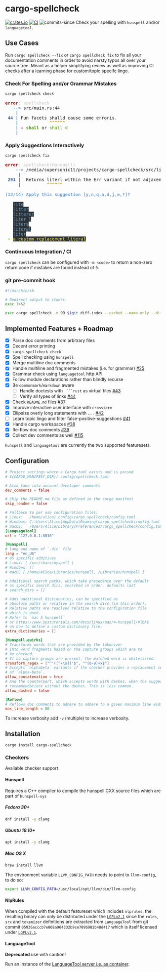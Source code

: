# cargo-spellcheck

[![crates.io](https://img.shields.io/crates/v/cargo_spellcheck.svg)](https://crates.io/crates/cargo-spellcheck)
[![CI](https://ci.spearow.io/api/v1/teams/main/pipelines/cargo-spellcheck/jobs/master-validate/badge)](https://ci.spearow.io/teams/main/pipelines/cargo-spellcheck/jobs/master-validate)
![commits-since](https://img.shields.io/github/commits-since/drahnr/cargo-spellcheck/latest.svg)
Check your spelling with `hunspell` and/or `languagetool`.

## Use Cases

Run `cargo spellcheck --fix` or `cargo spellcheck fix` to fix all your
documentation comments in order to avoid narsty typos all over your source tree.
Meant as a helper simplifying review as well as improving CI checks after a
learning phase for custom/topic specifc lingo.

### Check For Spelling and/or Grammar Mistakes

```zsh
cargo spellcheck check
```

<pre><font color="#CC0000"><b>error</b></font><font color="#D3D7CF"><b>: spellcheck</b></font>
<font color="#3465A4">   --&gt;</font> src/main.rs:44
<font color="#3465A4"><b>    |</b></font>
<font color="#3465A4"><b> 44 |</b></font> Fun facets shalld cause some erroris.
<font color="#3465A4"><b>    |</b></font><font color="#C4A000"><b>            ^^^^^^</b></font>
<font color="#3465A4"><b>    |</b></font><font color="#CC0000"><b> - </b></font><font color="#4E9A06"><b>shall</b></font> or <font color="#4E9A06">shall d</font>
<font color="#3465A4"><b>    |</b></font>
</pre>

### Apply Suggestions Interactively

```zsh
cargo spellcheck fix
```

<pre><font color="#CC0000"><b>error</b></font><font color="#D3D7CF"><b>: spellcheck(Hunspell)</b></font>
<font color="#3465A4">    --&gt;</font> /media/supersonic1t/projects/cargo-spellcheck/src/literalset.rs:291
<font color="#3465A4"><b>     |</b></font>
<font color="#3465A4"><b> 291 |</b></font>  Returns literl within the Err variant if not adjacent
<font color="#3465A4"><b>     |</b></font><font color="#C4A000"><b>          ^^^^^^</b></font>

<font color="#729FCF"><b>(13/14) Apply this suggestion [y,n,q,a,d,j,e,?]?</b></font>

   <span style="background-color:#2E3436"><font color="#729FCF">lite</font></span>
   <span style="background-color:#2E3436"><font color="#729FCF">litter</font></span>
   <span style="background-color:#2E3436"><font color="#729FCF">litterer</font></span>
   <span style="background-color:#2E3436"><font color="#729FCF">liter l</font></span>
   <span style="background-color:#2E3436"><font color="#729FCF">liters</font></span>
   <span style="background-color:#2E3436"><font color="#729FCF">literal</font></span>
   <span style="background-color:#2E3436"><font color="#729FCF">liter</font></span>
 <font color="#8AE234"><b>»</b></font> <span style="background-color:#2E3436"><font color="#FCE94F">a custom replacement literal</font></span>
</pre>

### Continuous Integration / CI

`cargo spellcheck` can be configured with `-m <code>` to return a non-zero
return code if mistakes are found instead of `0`.

### git pre-commit hook

```sh
#!/usr/bin/sh

# Redirect output to stderr.
exec 1>&2

exec cargo spellcheck -m 99 $(git diff-index --cached --name-only --diff-filter=AM HEAD)
```

## Implemented Features + Roadmap

* [x] Parse doc comments from arbitrary files
* [x] Decent error printing
* [x] `cargo-spellcheck check`
* [x] Spell checking using `hunspell`
* [x] Merge multiline doc comments
* [x] Handle multiline and fragmented mistakes (i.e. for grammar) [#25](https://github.com/drahnr/cargo-spellcheck/issues/25)
* [x] Grammar check using `languagetool` http API
* [x] Follow module declarations rather than blindly recurse
* [x] Be `commonmark`/`markdown` aware
  * [ ] Handle doctests with ` ```rust` as virtual files [#43](https://github.com/drahnr/cargo-spellcheck/issues/43)
  * [ ] Verify all types of links [#44](https://github.com/drahnr/cargo-spellcheck/issues/44)
* [x] Check `README.md` files [#37](https://github.com/drahnr/cargo-spellcheck/issues/37)
* [x] Improve interactive user interface with `crossterm`
* [x] Ellipsize overly long statements with `...` [#42](https://github.com/drahnr/cargo-spellcheck/issues/42)
* [ ] Learn topic lingo and filter false-positive-suggestions [#41](https://github.com/drahnr/cargo-spellcheck/issues/41)
* [x] Handle cargo workspaces [#38](https://github.com/drahnr/cargo-spellcheck/issues/38)
* [x] Re-flow doc comments [#39](https://github.com/drahnr/cargo-spellcheck/issues/39)
* [x] Collect dev comments as well [#115](https://github.com/drahnr/cargo-spellcheck/issues/115)

`hunspell` and `languagetool` are currently the two supported featuresets.

## Configuration

```toml
# Project settings where a Cargo.toml exists and is passed
# ${CARGO_MANIFEST_DIR}/.config/spellcheck.toml

# Also take into account developer comments
dev_comments = false

# Skip the README.md file as defined in the cargo manifest
skip_readme = false

# Fallback to per use configuration files:
# Linux:   /home/alice/.config/cargo_spellcheck/config.toml
# Windows: C:\Users\Alice\AppData\Roaming\cargo_spellcheck\config.toml
# macOS:   /Users/Alice/Library/Preferences/cargo_spellcheck/config.toml
[LanguageTool]
url = "127.0.0.1:8010"

[Hunspell]
# lang and name of `.dic` file
lang = "en_US"
# OS specific additives
# Linux: [ /usr/share/myspell ]
# Windows: []
# macOS [ /home/alice/Libraries/hunspell, /Libraries/hunspell ]

# Additional search paths, which take presedence over the default
# os specific search dirs, searched in order, defaults last
# search_dirs = []

# Adds additional dictionaries, can be specified as
# absolute paths or relative in the search dirs (in this order).
# Relative paths are resolved relative to the configuration file
# which is used.
# Refer to `man 5 hunspell`
# or https://www.systutorials.com/docs/linux/man/4-hunspell/#lbAE
# on how to define a custom dictionary file.
extra_dictionaries = []

[Hunspell.quirks]
# Transforms words that are provided by the tokenizer
# into word fragments based on the capture groups which are to
# be checked.
# If no capture groups are present, the matched word is whitelisted.
transform_regex = ["^'([^\\s])'$", "^[0-9]+x$"]
# Accepts `alphabeta` variants if the checker provides a replacement suggestion
# of `alpha-beta`.
allow_concatenation = true
# And the counterpart, which accepts words with dashes, when the suggestion has
# recommendations without the dashes. This is less common.
allow_dashed = false

[Reflow]
# Reflows doc comments to adhere to adhere to a given maximum line width limit.
max_line_length = 80
```

To increase verbosity add `-v` (multiple) to increase verbosity.

## Installation

`cargo install cargo-spellcheck`

### Checkers

Available checker support

#### Hunspell

Requires a C++ compiler to compile the hunspell CXX source files which are part
of `hunspell-sys`

##### Fedora 30+

```sh
dnf install -y clang
```

##### Ubuntu 19.10+

```sh
apt install -y clang
```

##### Mac OS X

```sh
brew install llvm
```

The environment variable `LLVM_CONFIG_PATH` needs to point to `llvm-config`, to
do so:

```sh
export LLVM_CONFIG_PATH=/usr/local/opt/llvm/bin/llvm-config
```

#### NlpRules

When compiled with the default featureset which includes `nlprules`, the resulting binary can only
be distributed under the [`LGPLv2.1`](./LICENSE-LGPL) since the `rules`, `srx` and `tokenizer`
definitions are extracted from `LanguageTool` from git commit `05936acccb7e068a964332b9ce709b902b48d417` which is itself licensed under [`LGPLv2.1`](./LICENSE-LGPL).

#### LanguageTool

**Deprecated** use with caution!

Run an instance of the [LanguageTool server i.e. as
container](https://hub.docker.com/r/erikvl87/languagetool).
